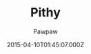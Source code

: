 ---
title: Pithy
github: https://github.com/smallmuou/Jekyll-Pithy
demo: https://wenva.github.io/
author: Pawpaw
ssg:
  - Jekyll
cms:
  - No Cms
date: 2015-04-10T01:45:07.000Z
description: Pithy Jekyll Theme
stale: true
disabled: true
disabled_reason: demo url not found
---